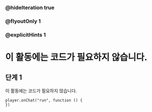 ### @hideIteration true 
### @flyoutOnly 1
### @explicitHints 1


# 이 활동에는 코드가 필요하지 않습니다. 
## 단계 1
이 활동에는 코드가 필요하지 않습니다. 

```blocks
player.onChat("run", function () {
})
```